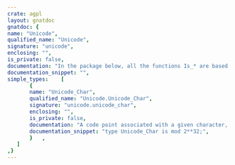 ```yaml
---
crate: agpl
layout: gnatdoc
gnatdoc: {
name: "Unicode",
qualified_name: "Unicode",
signature: "unicode",
enclosing: "",
is_private: false,
documentation: "In the package below, all the functions Is_* are based on values defined\nin the XML standard.\nSeveral child packages are provided, that support different encoding\nforms, and can all convert from and to Utf32, which thus behaves as the\nreference.",
documentation_snippet: "",
simple_types:    [
       {
       name: "Unicode_Char",
       qualified_name: "Unicode.Unicode_Char",
       signature: "unicode.unicode_char",
       enclosing: "",
       is_private: false,
       documentation: "A code point associated with a given character, taken in the Unicode\nrepertoire.\nNote that by design, the first 127 entries are taken in the ASCII set\nand are fully compatible. You can thus easily compare this with\nconstant characters by using Character'Pos ('.')",
       documentation_snippet: "type Unicode_Char is mod 2**32;",
       }   ,
   ]
,}
---
```

